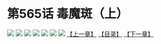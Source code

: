 # 第565话 毒魔斑（上）
![](https://mhpic.xiaomingtaiji.net/comic/D/斗破苍穹拆分版/565话/1.jpg-zymk.middle.webp)
![](https://mhpic.xiaomingtaiji.net/comic/D/斗破苍穹拆分版/565话/2.jpg-zymk.middle.webp)
![](https://mhpic.xiaomingtaiji.net/comic/D/斗破苍穹拆分版/565话/3.jpg-zymk.middle.webp)
![](https://mhpic.xiaomingtaiji.net/comic/D/斗破苍穹拆分版/565话/4.jpg-zymk.middle.webp)
![](https://mhpic.xiaomingtaiji.net/comic/D/斗破苍穹拆分版/565话/5.jpg-zymk.middle.webp)
![](https://mhpic.xiaomingtaiji.net/comic/D/斗破苍穹拆分版/565话/6.jpg-zymk.middle.webp)
![](https://mhpic.xiaomingtaiji.net/comic/D/斗破苍穹拆分版/565话/7.jpg-zymk.middle.webp)
[【上一章】](./564.md)
[【目录】](./READMD.md)
[【下一章】](./566.md)

